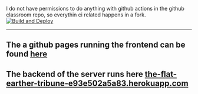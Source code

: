 I do not have permissions to do anything with github actions in the github classroom repo, so everythin ci related happens in a fork.
[![Build and Deploy](https://github.com/Slenderman00/pg6301-2024-konte-Slenderman00/actions/workflows/main.yml/badge.svg)](https://github.com/Slenderman00/pg6301-2024-konte-Slenderman00/actions/workflows/main.yml)

---

## The a github pages running the frontend can be found [here](https://joar.me/pg6301-2024-konte-Slenderman00/)

## The backend of the server runs here [ the-flat-earther-tribune-e93e502a5a83.herokuapp.com](the-flat-earther-tribune-e93e502a5a83.herokuapp.com)
